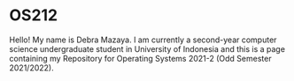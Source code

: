 # OS212
Hello! My name is Debra Mazaya. I am currently a second-year computer science undergraduate student in University of Indonesia and this is a page containing my Repository for Operating Systems 2021-2 (Odd Semester 2021/2022).
